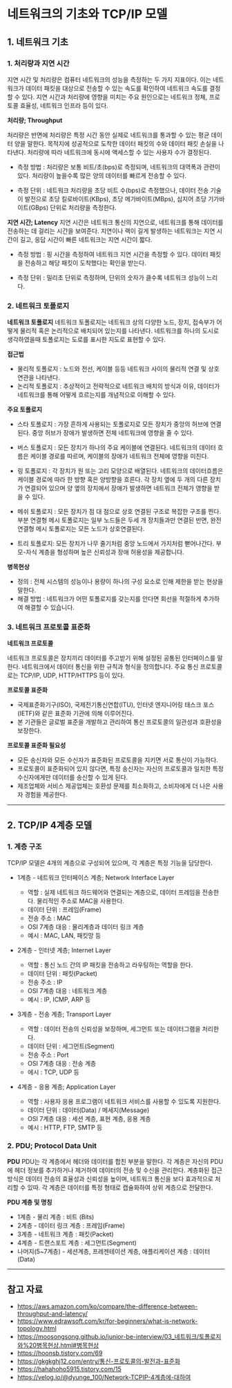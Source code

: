 # 네트워크의 기초와 TCP/IP 모델

## 1. 네트워크 기초

### 1. 처리량과 지연 시간
지연 시간 및 처리량은 컴퓨터 네트워크의 성능을 측정하는 두 가지 지표이다. 이는 네트워크가 데이터 패킷을 대상으로 전송할 수 있는 속도를 확인하여 네트워크 속도를 결정할 수 있다. 지연 시간과 처리량에 영향을 미치는 주요 원인으로는 네트워크 정체, 프로토콜 효율성, 네트워크 인프라 등이 있다.

**처리량; Throughput**

처리량은 반면에 처리량은 특정 시간 동안 실제로 네트워크를 통과할 수 있는 평균 데이터 양을 말한다. 목적지에 성공적으로 도착한 데이터 패킷의 수와 데이터 패킷 손실을 나타낸다. 처리량에 따라 네트워크에 동시에 액세스할 수 있는 사용자 수가 결정된다.

- 측정 방법 : 처리량은 보통 비트/초(bps)로 측정되며, 네트워크의 대역폭과 관련이 있다. 처리량이 높을수록 많은 양의 데이터를 빠르게 전송할 수 있다.

- 측정 단위 : 네트워크 처리량을 초당 비트 수(bps)로 측정했으나, 데이터 전송 기술이 발전으로 초당 킬로바이트(KBps), 초당 메가바이트(MBps), 심지어 초당 기가바이트(GBps) 단위로 처리량을 측정한다.


**지연 시간; Latency**
지연 시간은 네트워크 통신의 지연으로, 네트워크를 통해 데이터를 전송하는 데 걸리는 시간을 보여준다. 지연이나 랙이 길게 발생하는 네트워크는 지연 시간이 길고, 응답 시간이 빠른 네트워크는 지연 시간이 짧다.

- 측정 방법 : 핑 시간을 측정하여 네트워크 지연 시간을 측정할 수 있다. 데이터 패킷을 전송하고 해당 패킷이 도착했다는 확인을 받는다.

- 측정 단위 : 밀리초 단위로 측정하며, 단위의 숫자가 클수록 네트워크 성능이 느리다.

### 2. 네트워크 토폴로지

**네트워크 토폴로지**
네트워크 토폴로지는 네트워크 상의 다양한 노드, 장치, 접속부가 어떻게 물리적 혹은 논리적으로 배치되어 있는지를 나타낸다. 네트워크를 하나의 도시로 생각하였을때 토폴로지는 도로를 표시한 지도로 표현할 수 있다.

**접근법**
- 물리적 토폴로지 : 노드와 전선, 케이블 등등 네트워크 사이의 물리적 연결 및 상호 연관을 나타낸다.
- 논리적 토폴로지 : 추상적이고 전략적으로 네트워크 배치의 방식과 이유, 데이터가 네트워크를 통해 어떻게 흐르는지를 개념적으로 이해할 수 있다.

**주요 토폴로지**
- 스타 토폴로지 : 가장 흔하게 사용되는 토폴로지로 모든 장치가 중앙의 허브에 연결된다. 중앙 허브가 장애가 발생하면 전체 네트워크에 영향을 줄 수 있다.

- 버스 토폴로지 : 모든 장치가 하나의 주요 케이블에 연결된다. 네트워크의 데이터 흐름은 케이블 경로를 따르며, 케이블의 장애가 네트워크 전체에 영향을 미친다.

- 링 토폴로지 : 각 장치가 원 또는 고리 모양으로 배열된다. 네트워크의 데이터흐름은 케이블 경로에 따라 한 방향 혹은 양방향을 흐른다. 각 장치 옆에 두 개의 다른 장치가 연결되어 있으며 양 옆의 장치에서 장애가 발생하면 네트워크 전체가 영향을 받을 수 있다.

- 메쉬 토폴로지 : 모든 장치가 점 대 점으로 상호 연결된 구조로 복잡한 구조를 띈다. 부분 연결형 메시 토폴로지는 일부 노드들은 두세 개 장치들과만 연결된 반면, 완전 연결형 메시 토폴로지는 모든 노드가 상호연결된다.

- 트리 토폴로지: 모든 장치가 나무 줄기처럼 중앙 노드에서 가지처럼 뻗어나간다. 부모-자식 계층을 형성하며 높은 신뢰성과 장애 허용성을 제공합니다.

**병목현상**
- 정의 : 전체 시스템의 성능이나 용량이 하나의 구성 요소로 인해 제한을 받는 현상을 말한다. 
- 해결 방법 : 네트워크가 어떤 토폴로지를 갖는지를 안다면 회선을 적절하게 추가하여 해결할 수 있습니다.


### 3. 네트워크 프로토콜 표준화
**네트워크 프로토콜**

네트워크 프로토콜은 장치끼리 데이터를 주고받기 위해 설정된 공통된 인터페이스를 말한다. 네트워크에서 데이터 통신을 위한 규칙과 형식을 정의합니다. 주요 통신 프로토콜로는 TCP/IP, UDP, HTTP/HTTPS 등이 있다.

**프로토콜 표준화**
- 국제표준화기구(ISO), 국제전기통신연합(ITU), 인터넷 엔지니어링 태스크 포스(IETF)와 같은 표준화 기관에 의해 이루어진다.
- 본 기관들은 글로벌 표준을 개발하고 관리하여 통신 프로토콜의 일관성과 호환성을 보장한다.

**프로토콜 표준화 필요성**
- 모든 송신자와 모든 수신자가 표준화된 프로토콜을 지키면 서로 통신이 가능하다.
- 프로토콜이 표준화되어 있지 않다면, 특정 송신자는 자신의 프로토콜과 일치한 특정 수신자에게만 데이터를 송신할 수 있게 된다.
- 제조업체와 서비스 제공업체는 호환성 문제를 최소화하고, 소비자에게 더 나은 사용자 경험을 제공한다.

<hr>

## 2. TCP/IP 4계층 모델

### 1. 계층 구조
TCP/IP 모델은 4개의 계층으로 구성되어 있으며, 각 계층은 특정 기능을 담당한다.

- 1계층 - 네트워크 인터페이스 계층; Network Interface Layer
    - 역할 : 실제 네트워크 하드웨어와 연결되는 계층으로, 데이터 프레임을 전송한다. 물리적인 주소로 MAC을 사용한다.
    - 데이터 단위 : 프레임(Frame)
    - 전송 주소 : MAC
    - OSI 7계층 대응 : 물리계층과 데이터 링크 계층
    - 예시 : MAC, LAN, 패킷망 등

- 2계층 - 인터넷 계층; Internet Layer<br>
    - 역할 : 통신 노드 간의 IP 패킷을 전송하고 라우팅하는 역할을 한다. 
    - 데이터 단위 : 패킷(Packet)
    - 전송 주소 : IP
    - OSI 7계층 대응 : 네트워크 계층
    - 예시 : IP, ICMP, ARP 등

- 3계층 - 전송 계층; Transport Layer<br>
    - 역할 : 데이터 전송의 신뢰성을 보장하며, 세그먼트 또는 데이터그램을 처리한다.
    - 데이터 단위 : 세그먼트(Segment)
    - 전송 주소 : Port
    - OSI 7계층 대응 : 전송 계층
    - 에시 : TCP, UDP 등

- 4계층 - 응용 계층; Application Layer<br>
    - 역할 : 사용자 응용 프로그램이 네트워크 서비스를 사용할 수 있도록 지원한다.
    - 데이터 단위 : 데이터(Data) / 메세지(Message)
    - OSI 7계층 대응 : 세션 계층, 표현 계층, 응용 계층
    - 예시 : HTTP, FTP, SMTP 등


### 2. PDU; Protocol Data Unit
**PDU**
PDU는 각 계층에서 헤더와 데이터를 합친 부분을 말한다. 
각 계층은 자신의 PDU에 헤더 정보를 추가하거나 제거하여 데이터의 전송 및 수신을 관리한다. 계층화된 접근 방식은 데이터 전송의 효율성과 신뢰성을 높이며, 네트워크 통신을 보다 효과적으로 처리할 수 있따. 각 계층은 데이터를 특정 형태로 캡슐화하여 상위 계층으로 전달한다.

**PDU 계층 및 명칭**
- 1계층 - 물리 계층 : 비트 (Bits)
- 2계층 - 데이터 링크 계층 : 프레임(Frame)
- 3계층 - 네트워크 계층 : 패킷(Packet)
- 4계층 - 트랜스포트 계층 : 세그먼트(Segment)
- 나머지(5~7계층) - 세션계층, 프레젠테이션 계층, 애플리케이션 계층 : 데이터(Data)


<hr>

## 참고 자료
- https://aws.amazon.com/ko/compare/the-difference-between-throughput-and-latency/
- https://www.edrawsoft.com/kr/for-beginners/what-is-network-topology.html
- https://moosongsong.github.io/junior-be-interview/03_네트워크/토폴로지와%20병목현상.html#병목현상
- https://hoonsb.tistory.com/69
- https://gkgkghj12.com/entry/통신-프로토콜의-발전과-표준화
- https://hahahoho5915.tistory.com/15
- https://velog.io/@dyunge_100/Network-TCPIP-4계층에-대하여